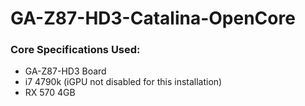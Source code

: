# GA-Z87-HD3-Catalina-OpenCore

### Core Specifications Used:
- GA-Z87-HD3 Board
- i7 4790k (iGPU not disabled for this  installation)
- RX 570 4GB
